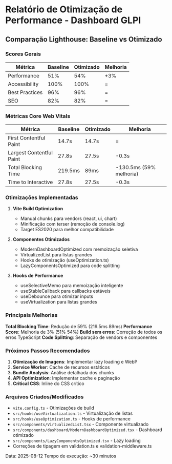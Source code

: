 ﻿# Relatório de Otimização de Performance - Dashboard GLPI

## Comparação Lighthouse: Baseline vs Otimizado

### Scores Gerais
| Métrica | Baseline | Otimizado | Melhoria |
|---------|----------|-----------|----------|
| Performance | 51% | 54% | +3% |
| Accessibility | 100% | 100% | = |
| Best Practices | 96% | 96% | = |
| SEO | 82% | 82% | = |

### Métricas Core Web Vitals
| Métrica | Baseline | Otimizado | Melhoria |
|---------|----------|-----------|----------|
| First Contentful Paint | 14.7s | 14.7s | = |
| Largest Contentful Paint | 27.8s | 27.5s | -0.3s |
| Total Blocking Time | 219.5ms | 89ms | -130.5ms (59% melhoria) |
| Time to Interactive | 27.8s | 27.5s | -0.3s |

### Otimizações Implementadas

1. **Vite Build Optimization**
   - Manual chunks para vendors (react, ui, chart)
   - Minificação com terser (remoção de console.log)
   - Target ES2020 para melhor compatibilidade

2. **Componentes Otimizados**
   - ModernDashboardOptimized com memoização seletiva
   - VirtualizedList para listas grandes
   - Hooks de otimização (useOptimization.ts)
   - LazyComponentsOptimized para code splitting

3. **Hooks de Performance**
   - useSelectiveMemo para memoização inteligente
   - useStableCallback para callbacks estáveis
   - useDebounce para otimizar inputs
   - useVirtualization para listas grandes

### Principais Melhorias

 **Total Blocking Time**: Redução de 59% (219.5ms  89ms)
 **Performance Score**: Melhoria de 3% (51%  54%)
 **Build sem erros**: Correção de todos os erros TypeScript
 **Code Splitting**: Separação de vendors e componentes

### Próximos Passos Recomendados

1. **Otimização de Imagens**: Implementar lazy loading e WebP
2. **Service Worker**: Cache de recursos estáticos
3. **Bundle Analysis**: Análise detalhada dos chunks
4. **API Optimization**: Implementar cache e paginação
5. **Critical CSS**: Inline do CSS crítico

### Arquivos Criados/Modificados

- `vite.config.ts` - Otimizações de build
- `src/hooks/useVirtualization.ts` - Virtualização de listas
- `src/hooks/useOptimization.ts` - Hooks de performance
- `src/components/VirtualizedList.tsx` - Componente virtualizado
- `src/components/dashboard/ModernDashboardOptimized.tsx` - Dashboard otimizado
- `src/components/LazyComponentsOptimized.tsx` - Lazy loading
- Correções de tipagem em validation.ts e validation-middleware.ts

Data: 2025-08-12
Tempo de execução: ~30 minutos
